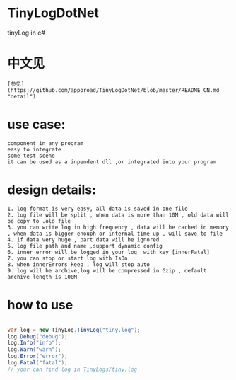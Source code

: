 ﻿# TinyLogDotNet
tinyLog in c#

# 中文见
	[参见](https://github.com/apporoad/TinyLogDotNet/blob/master/README_CN.md "detail")

# use case:
	component in any program  
	easy to integrate  
	some test scene  
	it can be used as a inpendent dll ,or integrated into your program  

# design details:
	1. log format is very easy, all data is saved in one file  
	2. log file will be split , when data is more than 10M , old data will be copy to .old file  
	3. you can write log in high frequency , data will be cached in memory , when data is bigger enouph or internal time up , will save to file  
	4. if data very huge , part data will be ignored  
	5. log file path and name ,support dynamic config   
	6. inner error will be logged in your log  with key [innerFatal]
	7. you can stop or start log with IsOn  
	8. when innerErrors keep , log will stop auto 
	9. log will be archive,log will be compressed in Gzip , default archive length is 100M
# how to use

```c#

var log = new TinyLog.TinyLog("tiny.log");
log.Debug("debug");
log.Info("info");
log.Warn("warn");
log.Error("error");
log.Fatal("fatal");
// your can find log in TinyLogs/tiny.log

```
